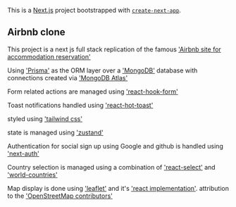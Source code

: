 This is a [Next.js](https://nextjs.org/) project bootstrapped with [`create-next-app`](https://github.com/vercel/next.js/tree/canary/packages/create-next-app).

## Airbnb clone

This project is a next js full stack replication of the famous ['Airbnb site for accommodation reservation'](https://www.airbnb.com/)

Using ['Prisma'](https://www.prisma.io/) as the ORM layer over a ['MongoDB']('https://www.mongodb.com/') database with connections created via ['MongoDB Atlas'](https://www.mongodb.com/atlas/)

Form related actions are managed using ['react-hook-form'](https://react-hook-form.com/)

Toast notifications handled using ['react-hot-toast'](https://react-hot-toast.com/)

styled using ['tailwind css'](https://tailwindcss.com/)

state is managed using ['zustand'](https://www.npmjs.com/package/zustand)

Authentication for social sign up using Google and github is handled using ['next-auth'](https://next-auth.js.org/)

Country selection is managed using a combination of ['react-select'](https://react-select.com/home) and ['world-countries'](https://www.npmjs.com/package/world-countries)

Map display is done using ['leaflet'](https://leafletjs.com/) and it's ['react implementation'](https://react-leaflet.js.org/).
attribution to the ['OpenStreetMap contributors'](https://www.openstreetmap.org/copyright)


